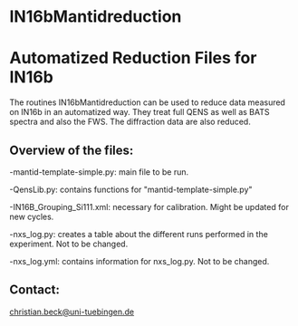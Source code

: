 # IN16bMantidreduction
Automatized Reduction Files for IN16b
======

The routines IN16bMantidreduction can be used to reduce data measured on IN16b in an automatized way. They treat full QENS as well as BATS spectra and also the FWS. The diffraction data are also reduced. 

Overview of the files:
----------------------------
-mantid-template-simple.py: main file to be run.

-QensLib.py: contains functions for "mantid-template-simple.py" 

-IN16B_Grouping_Si111.xml: necessary for calibration. Might be updated for new cycles.

-nxs_log.py: creates a table about the different runs performed in the experiment. Not to be changed.

-nxs_log.yml: contains information for nxs_log.py. Not to be changed.

Contact:
--------
christian.beck@uni-tuebingen.de
